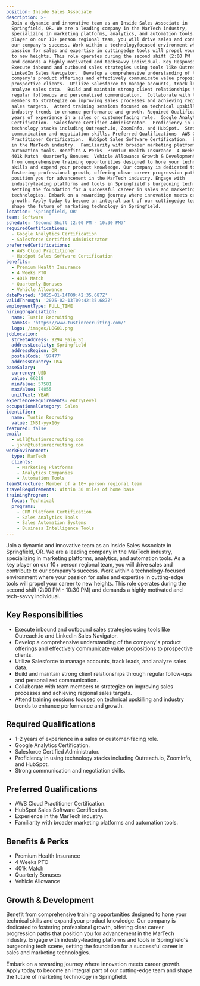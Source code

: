 ```yaml
---
position: Inside Sales Associate
description: >-
  Join a dynamic and innovative team as an Inside Sales Associate in
  Springfield, OR. We are a leading company in the MarTech industry,
  specializing in marketing platforms, analytics, and automation tools. As a key
  player on our 10+ person regional team, you will drive sales and contribute to
  our company's success. Work within a technologyfocused environment where your
  passion for sales and expertise in cuttingedge tools will propel your career
  to new heights. This role operates during the second shift (2:00 PM  10:30 PM)
  and demands a highly motivated and techsavvy individual. Key Responsibilities 
  Execute inbound and outbound sales strategies using tools like Outreach.io and
  LinkedIn Sales Navigator.  Develop a comprehensive understanding of the
  company's product offerings and effectively communicate value propositions to
  prospective clients.  Utilize Salesforce to manage accounts, track leads, and
  analyze sales data.  Build and maintain strong client relationships through
  regular followups and personalized communication.  Collaborate with team
  members to strategize on improving sales processes and achieving regional
  sales targets.  Attend training sessions focused on technical upskilling and
  industry trends to enhance performance and growth. Required Qualifications  12
  years of experience in a sales or customerfacing role.  Google Analytics
  Certification.  Salesforce Certified Administrator.  Proficiency in using
  technology stacks including Outreach.io, ZoomInfo, and HubSpot.  Strong
  communication and negotiation skills. Preferred Qualifications  AWS Cloud
  Practitioner Certification.  HubSpot Sales Software Certification.  Experience
  in the MarTech industry.  Familiarity with broader marketing platforms and
  automation tools. Benefits & Perks  Premium Health Insurance  4 Weeks PTO 
  401k Match  Quarterly Bonuses  Vehicle Allowance Growth & Development Benefit
  from comprehensive training opportunities designed to hone your technical
  skills and expand your product knowledge. Our company is dedicated to
  fostering professional growth, offering clear career progression paths that
  position you for advancement in the MarTech industry. Engage with
  industryleading platforms and tools in Springfield's burgeoning tech scene,
  setting the foundation for a successful career in sales and marketing
  technologies. Embark on a rewarding journey where innovation meets career
  growth. Apply today to become an integral part of our cuttingedge team and
  shape the future of marketing technology in Springfield.
location: 'Springfield, OR'
team: Software
schedule: 'Second Shift (2:00 PM - 10:30 PM)'
requiredCertifications:
  - Google Analytics Certification
  - Salesforce Certified Administrator
preferredCertifications:
  - AWS Cloud Practitioner
  - HubSpot Sales Software Certification
benefits:
  - Premium Health Insurance
  - 4 Weeks PTO
  - 401k Match
  - Quarterly Bonuses
  - Vehicle Allowance
datePosted: '2025-01-14T09:42:35.687Z'
validThrough: '2025-02-13T09:42:35.687Z'
employmentType: FULL_TIME
hiringOrganization:
  name: Tustin Recruiting
  sameAs: 'https://www.tustinrecruiting.com/'
  logo: /images/LOGO1.png
jobLocation:
  streetAddress: 9294 Main St.
  addressLocality: Springfield
  addressRegion: OR
  postalCode: '97477'
  addressCountry: USA
baseSalary:
  currency: USD
  value: 66218
  minValue: 57581
  maxValue: 74855
  unitText: YEAR
experienceRequirements: entryLevel
occupationalCategory: Sales
identifier:
  name: Tustin Recruiting
  value: INSI-yyx16y
featured: false
email:
  - will@tustinrecruiting.com
  - john@tustinrecruiting.com
workEnvironment:
  type: MarTech
  clients:
    - Marketing Platforms
    - Analytics Companies
    - Automation Tools
teamStructure: Member of a 10+ person regional team
travelRequirements: Within 30 miles of home base
trainingProgram:
  focus: Technical
  programs:
    - CRM Platform Certification
    - Sales Analytics Tools
    - Sales Automation Systems
    - Business Intelligence Tools
---
```



Join a dynamic and innovative team as an Inside Sales Associate in Springfield, OR. We are a leading company in the MarTech industry, specializing in marketing platforms, analytics, and automation tools. As a key player on our 10+ person regional team, you will drive sales and contribute to our company's success. Work within a technology-focused environment where your passion for sales and expertise in cutting-edge tools will propel your career to new heights. This role operates during the second shift (2:00 PM - 10:30 PM) and demands a highly motivated and tech-savvy individual.

## Key Responsibilities

- Execute inbound and outbound sales strategies using tools like Outreach.io and LinkedIn Sales Navigator.
- Develop a comprehensive understanding of the company's product offerings and effectively communicate value propositions to prospective clients.
- Utilize Salesforce to manage accounts, track leads, and analyze sales data.
- Build and maintain strong client relationships through regular follow-ups and personalized communication.
- Collaborate with team members to strategize on improving sales processes and achieving regional sales targets.
- Attend training sessions focused on technical upskilling and industry trends to enhance performance and growth.

## Required Qualifications

- 1-2 years of experience in a sales or customer-facing role.
- Google Analytics Certification.
- Salesforce Certified Administrator.
- Proficiency in using technology stacks including Outreach.io, ZoomInfo, and HubSpot.
- Strong communication and negotiation skills.

## Preferred Qualifications

- AWS Cloud Practitioner Certification.
- HubSpot Sales Software Certification.
- Experience in the MarTech industry.
- Familiarity with broader marketing platforms and automation tools.

## Benefits & Perks

- Premium Health Insurance
- 4 Weeks PTO
- 401k Match
- Quarterly Bonuses
- Vehicle Allowance

## Growth & Development

Benefit from comprehensive training opportunities designed to hone your technical skills and expand your product knowledge. Our company is dedicated to fostering professional growth, offering clear career progression paths that position you for advancement in the MarTech industry. Engage with industry-leading platforms and tools in Springfield's burgeoning tech scene, setting the foundation for a successful career in sales and marketing technologies.

Embark on a rewarding journey where innovation meets career growth. Apply today to become an integral part of our cutting-edge team and shape the future of marketing technology in Springfield.
